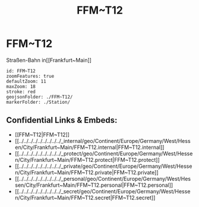 ﻿---
location: [ 50.09955 , 8.669487 ] 
type: geo-Region
title: FFM~T12

license: CC BY-SA 4.0
source: https://datahub.io/core/country-codes
isDeleted: false
isReadOnly: false
draft: false
confidential: public

tags:
- geo/Country/Region
aliases:
- FFM~T12

Languages:
- de

cssclasses: geo-Region
publish: true
linkTitle: 
keywords: 
layout: 
publishDate: 
expiryDate: 
---

# FFM~T12

Straßen-Bahn in[[Frankfurt~Main]]  

```leaflet
id: FFM~T12
zoomFeatures: true 
defaultZoom: 11 
maxZoom: 18
stroke: red
geojsonFolder: ./FFM~T12/
markerFolder: ./Station/
```



## Confidential Links & Embeds: 
- [[FFM~T12|FFM~T12]] 
- [[../../../../../../../../../_internal/geo/Continent/Europe/Germany/West/Hessen/City/Frankfurt~Main/FFM~T12.internal|FFM~T12.internal]] 
- [[../../../../../../../../../_protect/geo/Continent/Europe/Germany/West/Hessen/City/Frankfurt~Main/FFM~T12.protect|FFM~T12.protect]] 
- [[../../../../../../../../../_private/geo/Continent/Europe/Germany/West/Hessen/City/Frankfurt~Main/FFM~T12.private|FFM~T12.private]] 
- [[../../../../../../../../../_personal/geo/Continent/Europe/Germany/West/Hessen/City/Frankfurt~Main/FFM~T12.personal|FFM~T12.personal]] 
- [[../../../../../../../../../_secret/geo/Continent/Europe/Germany/West/Hessen/City/Frankfurt~Main/FFM~T12.secret|FFM~T12.secret]] 
